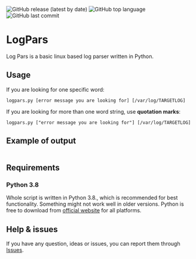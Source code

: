 ![GitHub release (latest by date)](https://img.shields.io/github/v/release/cyb3rd3s/LogParsa?style=for-the-badge) ![GitHub top language](https://img.shields.io/github/languages/top/cyb3rd3s/LogParsa?style=for-the-badge) ![GitHub last commit](https://img.shields.io/github/last-commit/cyb3rd3s/LogParsa?style=for-the-badge)
# LogPars
Log Pars is a basic linux based log parser written in Python.
## Usage
If you are looking for one specific word:
```
logpars.py [error message you are looking for] [/var/log/TARGETLOG]
```
If you are looking for more than one word string, use **quotation marks**:
```
logpars.py ["error message you are looking for"] [/var/log/TARGETLOG]
```
## Example of output
```

```
## Requirements

### Python 3.8
Whole script is written in Python 3.8., which is recommended for best functionality. Something might not work well in older versions. Python is free to download from [official website](https://www.python.org/downloads/) for all platforms.

## Help & issues
If you have any question, ideas or issues, you can report them through [Issues](https://github.com/cyb3rd3s/LogPars/issues).
